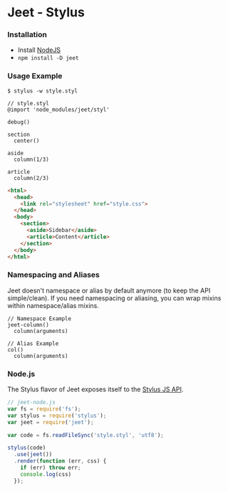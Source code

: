 # Jeet - Stylus

### Installation

- Install [NodeJS](http://nodejs.org)
- `npm install -D jeet`

### Usage Example

```fish
$ stylus -w style.styl
```

```styl
// style.styl
@import 'node_modules/jeet/styl'

debug()

section
  center()

aside
  column(1/3)

article
  column(2/3)
```

```html
<html>
  <head>
    <link rel="stylesheet" href="style.css">
  </head>
  <body>
    <section>
      <aside>Sidebar</aside>
      <article>Content</article>
    </section>
  </body>
</html>
```

### Namespacing and Aliases

Jeet doesn't namespace or alias by default anymore (to keep the API simple/clean). If you need namespacing or aliasing, you can wrap mixins within namespace/alias mixins.

```styl
// Namespace Example
jeet-column()
  column(arguments)

// Alias Example
col()
  column(arguments)
```

### Node.js

The Stylus flavor of Jeet exposes itself to the [Stylus JS API](http://stylus-lang.com/docs/js.html).

```js
// jeet-node.js
var fs = require('fs');
var stylus = require('stylus');
var jeet = require('jeet');

var code = fs.readFileSync('style.styl', 'utf8');

stylus(code)
  .use(jeet())
  .render(function (err, css) {
    if (err) throw err;
    console.log(css)
  });
```
